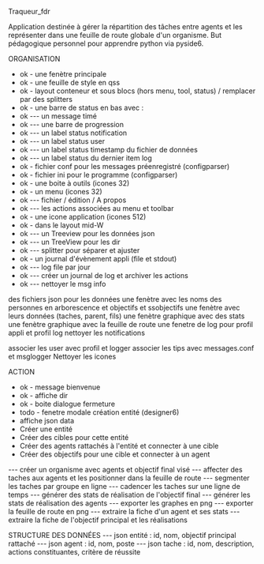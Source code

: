 Traqueur_fdr

Application destinée à gérer la répartition des tâches entre agents et les représenter dans une feuille de route globale d'un organisme.
But pédagogique personnel pour apprendre python via pyside6.

ORGANISATION
- ok - une fenètre principale
- ok - une feuille de style en qss
- ok - layout conteneur et sous blocs (hors menu, tool, status) / remplacer par des splitters
- ok - une barre de status en bas avec :
- ok --- un message timé
- ok --- une barre de progression
- ok --- un label status notification
- ok --- un label status user
- ok --- un label status timestamp du fichier de données
- ok --- un label status du dernier item log
- ok - fichier conf pour les messages préenregistré (configparser)
- ok - fichier ini pour le programme (configparser)
- ok - une boite à outils (icones 32)
- ok - un menu (icones 32)
- ok --- fichier / édition / A propos
- ok --- les actions associées au menu et toolbar
- ok - une icone application (icones 512)
- ok - dans le layout mid-W
- ok --- un Treeview pour les données json
- ok --- un TreeView pour les dir
- ok --- splitter pour séparer et ajuster
- ok - un journal d'évènement appli (file et stdout)
- ok --- log file par jour
- ok --- créer un journal de log et archiver les actions
- ok --- nettoyer le msg info

des fichiers json pour les données
une fenètre avec les noms des personnes en arborescence et objectifs et ssobjectifs
une fenètre avec leurs données (taches, parent, fils)
une fenètre graphique avec des stats
une fenètre graphique avec la feuille de route
une fenetre de log pour profil appli et profil log
nettoyer les notifications

associer les user avec profil et logger
associer les tips avec messages.conf et msglogger
Nettoyer les icones

ACTION
- ok - message bienvenue
- ok - affiche dir
- ok - boite dialogue fermeture
- todo - fenetre modale création entité (designer6)
- affiche json data
- Créer une entité
- Créer des cibles pour cette entité
- Créer des agents rattachés à l'entité et connecter à une cible
- Créer des objectifs pour une cible et connecter à un agent

--- créer un organisme avec agents et objectif final visé
--- affecter des taches aux agents et les positionner dans la feuille de route
--- segmenter les taches par groupe en ligne
--- cadencer les taches sur une ligne de temps
--- générer des stats de réalisation de l'objectif final
--- générer les stats de réalisation des agents
--- exporter les graphes en png
--- exporter la feuille de route en png
--- extraire la fiche d'un agent et ses stats
--- extraire la fiche de l'objectif principal et les réalisations

STRUCTURE DES DONNÉES
--- json entité : id, nom, objectif principal rattaché
--- json agent : id, nom, poste
--- json tache : id, nom, description, actions constituantes, critère de réussite
